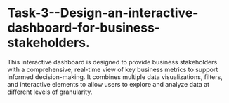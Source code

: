 # Task-3--Design-an-interactive-dashboard-for-business-stakeholders.
This interactive dashboard is designed to provide business stakeholders with a comprehensive, real-time view of key business metrics to support informed decision-making. It combines multiple data visualizations, filters, and interactive elements to allow users to explore and analyze data at different levels of granularity.
